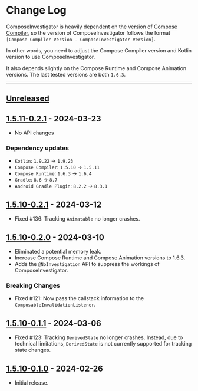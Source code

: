 # Change Log

ComposeInvestigator is heavily dependent on the version
of [Compose Compiler](https://developer.android.com/jetpack/androidx/releases/compose-compiler),
so the version of ComposeInvestigator follows the
format `[Compose Compiler Version - ComposeInvestigator Version]`.

In other words, you need to adjust the Compose Compiler version and Kotlin version to use
ComposeInvestigator.

It also depends slightly on the Compose Runtime and Compose Animation versions.
The last tested versions are both `1.6.3`.

---

## [Unreleased]

## [1.5.11-0.2.1] - 2024-03-23

- No API changes

### Dependency updates

- `Kotlin`: `1.9.22` -> `1.9.23`
- `Compose Compiler`: `1.5.10` -> `1.5.11` 
- `Compose Runtime`: `1.6.3` -> `1.6.4` 
- `Gradle`: `8.6` -> `8.7`
- `Android Gradle Plugin`: `8.2.2` -> `8.3.1`

## [1.5.10-0.2.1] - 2024-03-12

- Fixed #136: Tracking `Animatable` no longer crashes.

## [1.5.10-0.2.0] - 2024-03-10

- Eliminated a potential memory leak.
- Increase Compose Runtime and Compose Animation versions to 1.6.3.
- Adds the `@NoInvestigation` API to suppress the workings of ComposeInvestigator.

### Breaking Changes

- Fixed #121: Now pass the callstack information to the `ComposableInvalidationListener`.

## [1.5.10-0.1.1] - 2024-03-06

- Fixed #123: Tracking `DerivedState` no longer crashes. Instead, due to technical limitations,
  `DerivedState` is not currently supported for tracking state changes.

## [1.5.10-0.1.0] - 2024-02-26

- Initial release.

[Unreleased]: https://github.com/jisungbin/ComposeInvestigator/compare/1.5.11-0.2.1...HEAD
[1.5.11-0.2.1]: https://github.com/jisungbin/ComposeInvestigator/releases/tag/1.5.11-0.2.1
[1.5.10-0.2.1]: https://github.com/jisungbin/ComposeInvestigator/releases/tag/1.5.10-0.2.1
[1.5.10-0.2.0]: https://github.com/jisungbin/ComposeInvestigator/releases/tag/1.5.10-0.2.0
[1.5.10-0.1.1]: https://github.com/jisungbin/ComposeInvestigator/releases/tag/1.5.10-0.1.1
[1.5.10-0.1.0]: https://github.com/jisungbin/ComposeInvestigator/releases/tag/1.5.10-0.1.0
